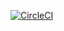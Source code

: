 [![CircleCI](https://dl.circleci.com/status-badge/img/gh/yosoul666/ttut4/tree/master.svg?style=svg)](https://dl.circleci.com/status-badge/redirect/gh/yosoul666/ttut4/tree/master)
